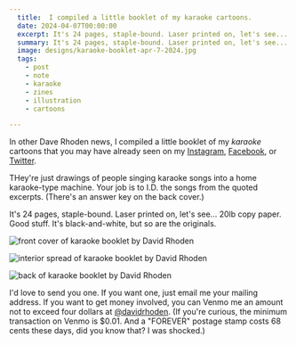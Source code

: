 ```yaml
---
  title:  I compiled a little booklet of my karaoke cartoons.
  date: 2024-04-07T00:00:00
  excerpt: It's 24 pages, staple-bound. Laser printed on, let's see... 20lb copy paper. Good stuff. It's black-and-white, but so are the originals.
  summary: It's 24 pages, staple-bound. Laser printed on, let's see... 20lb copy paper. Good stuff. It's black-and-white, but so are the originals.
  image: designs/karaoke-booklet-apr-7-2024.jpg
  tags:
    - post
    - note
    - karaoke
    - zines
    - illustration
    - cartoons

---
```



In other Dave Rhoden news, I compiled a little booklet of my _karaoke_ cartoons that you may have already seen on my [Instagram](https://www.instagram.com/thedavidrhoden/), [Facebook](https://www.facebook.com/davidrhoden/), or [Twitter](https://twitter.com/davidrhoden).

THey're just drawings of people singing karaoke songs into a home karaoke-type machine. Your job is to I.D. the songs from the quoted excerpts. (There's an answer key on the back cover.)

It's 24 pages, staple-bound. Laser printed on, let's see... 20lb copy paper. Good stuff. It's black-and-white, but so are the originals.

![front cover of karaoke booklet by David Rhoden](/static/img/designs/karaoke-booklet-apr-7-2024.jpg)

![interior spread of karaoke booklet by David Rhoden](/static/img/designs/karaoke-booklet-interior-1-apr-7-2024.jpg)

![back of karaoke booklet by David Rhoden](/static/img/designs/karaoke-booklet-back-apr-7-2024.jpg)

I'd love to send you one. If you want one, just email me your mailing address. If you want to get money involved, you can Venmo me an amount not to exceed four dollars at [@davidrhoden](https://venmo.com/u/davidrhoden). (If you're curious, the minimum transaction on Venmo is $0.01. And a "FOREVER" postage stamp costs 68 cents these days, did you know that? I was shocked.)


  